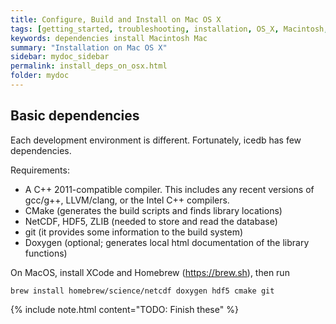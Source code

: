 ```yaml
---
title: Configure, Build and Install on Mac OS X
tags: [getting_started, troubleshooting, installation, OS_X, Macintosh, Mac]
keywords: dependencies install Macintosh Mac
summary: "Installation on Mac OS X"
sidebar: mydoc_sidebar
permalink: install_deps_on_osx.html
folder: mydoc
---
```


## Basic dependencies


Each development environment is different. Fortunately, icedb has few dependencies.

Requirements:

- A C++ 2011-compatible compiler. This includes any recent versions of gcc/g++, LLVM/clang, or the Intel C++ compilers.
- CMake (generates the build scripts and finds library locations)
- NetCDF, HDF5, ZLIB (needed to store and read the database)
- git (it provides some information to the build system)
- Doxygen (optional; generates local html documentation of the library functions)


On MacOS, install XCode and Homebrew (https://brew.sh), then run
```
brew install homebrew/science/netcdf doxygen hdf5 cmake git
```

{% include note.html content="TODO: Finish these" %}


